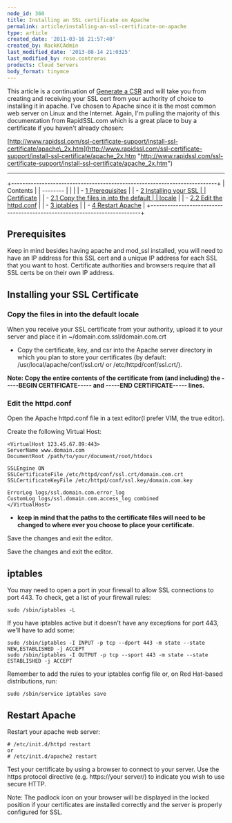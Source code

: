 ```yaml
---
node_id: 360
title: Installing an SSL certificate on Apache
permalink: article/installing-an-ssl-certificate-on-apache
type: article
created_date: '2011-03-16 21:57:40'
created_by: RackKCAdmin
last_modified_date: '2013-08-14 21:0325'
last_modified_by: rose.contreras
products: Cloud Servers
body_format: tinymce
---
```


This article is a continuation of [Generate a
CSR](/knowledge_center/index.php/Generate_a_CSR "Generate a CSR") and
will take you from creating and receiving your SSL cert from your
authority of choice to installing it in apache. I've chosen to Apache
since it is the most common web server on Linux and the Internet. Again,
I'm pulling the majority of this documentation from RapidSSL.com which
is a great place to buy a certificate if you haven't already chosen:

[http://www.rapidssl.com/ssl-certificate-support/install-ssl-certificate/apache\_2x.htm](http://www.rapidssl.com/ssl-certificate-support/install-ssl-certificate/apache_2x.htm "http://www.rapidssl.com/ssl-certificate-support/install-ssl-certificate/apache_2x.htm")

* * * * *

+--------------------------------------------------------------------------+
| Contents                                                                 |
| --------                                                                 |
|                                                                          |
| -   [1 Prerequisites](#Prerequisites)                                    |
| -   [2 Installing your SSL                                               |
|     Certificate](#Installing_your_SSL_Certificate)                       |
|     -   [2.1 Copy the files in into the default                          |
|         locale](#Copy_the_files_in_into_the_default_locale)              |
|     -   [2.2 Edit the httpd.conf](#Edit_the_httpd.conf)                  |
| -   [3 iptables](#iptables)                                              |
| -   [4 Restart Apache](#Restart_Apache)                                  |
+--------------------------------------------------------------------------+

Prerequisites
-------------

Keep in mind besides having apache and mod\_ssl installed, you will need
to have an IP address for this SSL cert and a unique IP address for each
SSL that you want to host. Certificate authorities and browsers require
that all SSL certs be on their own IP address.

Installing your SSL Certificate
-------------------------------

### Copy the files in into the default locale

When you receive your SSL certificate from your authority, upload it to
your server and place it in \~/domain.com.ssl/domain.com.crt

-   Copy the certificate, key, and csr into the Apache server directory
    in which you plan to store your certificates (by default:
    /usr/local/apache/conf/ssl.crt/ or /etc/httpd/conf/ssl.crt/).

**Note: Copy the entire contents of the certificate from (and including)
the -----BEGIN CERTIFICATE----- and -----END CERTIFICATE----- lines.**

### Edit the httpd.conf

Open the Apache httpd.conf file in a text editor(I prefer VIM, the true
editor).

Create the following Virtual Host:

    <VirtualHost 123.45.67.89:443>
    ServerName www.domain.com
    DocumentRoot /path/to/your/document/root/htdocs

    SSLEngine ON
    SSLCertificateFile /etc/httpd/conf/ssl.crt/domain.com.crt
    SSLCertificateKeyFile /etc/httpd/conf/ssl.key/domain.com.key

    ErrorLog logs/ssl.domain.com.error_log
    CustomLog logs/ssl.domain.com.access_log combined
    </VirtualHost>

-   **keep in mind that the paths to the certificate files will need to
    be changed to where ever you choose to place your certificate.**

Save the changes and exit the editor.

Save the changes and exit the editor.

iptables
--------

You may need to open a port in your firewall to allow SSL connections to
port 443.  To check, get a list of your firewall rules:

    sudo /sbin/iptables -L

If you have iptables active but it doesn't have any exceptions for port
443, we'll have to add some:

    sudo /sbin/iptables -I INPUT -p tcp --dport 443 -m state --state NEW,ESTABLISHED -j ACCEPT
    sudo /sbin/iptables -I OUTPUT -p tcp --sport 443 -m state --state ESTABLISHED -j ACCEPT

Remember to add the rules to your iptables config file or, on Red
Hat-based distributions, run:

    sudo /sbin/service iptables save

Restart Apache
--------------

Restart your apache web server:

    # /etc/init.d/httpd restart
    or
    # /etc/init.d/apache2 restart

Test your certificate by using a browser to connect to your server. Use
the https protocol directive (e.g. https://your server/) to indicate you
wish to use secure HTTP.

Note: The padlock icon on your browser will be displayed in the locked
position if your certificates are installed correctly and the server is
properly configured for SSL.


